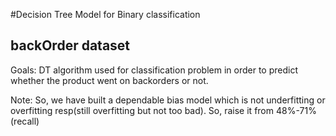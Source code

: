 #Decision Tree Model for Binary classification

backOrder dataset
-------------
Goals: DT algorithm used for classification problem in order to predict whether the product went on backorders or not.
 
Note: So, we have built a dependable bias model which is not underfitting or overfitting resp(still overfitting but not too bad). 
So, raise it from 48%-71%(recall)
